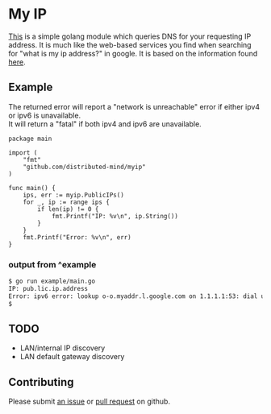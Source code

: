 # My IP

[This](https://github.com/distributed-mind/myip) is a simple golang module which queries DNS for your requesting IP address.
It is much like the web-based services you find when searching for "what is my ip address?" in google. It is based on the information found [here](https://unix.stackexchange.com/a/495954/48033).

## Example

The returned error will report a "network is unreachable" error if either ipv4 or ipv6 is unavailable.
<br />
It will return a "fatal" if both ipv4 and ipv6 are unavailable.

```golang
package main

import (
	"fmt"
	"github.com/distributed-mind/myip"
)

func main() {
	ips, err := myip.PublicIPs()
	for _, ip := range ips {
		if len(ip) != 0 {
			fmt.Printf("IP: %v\n", ip.String())
		}
	}
	fmt.Printf("Error: %v\n", err)
}
```

### output from ^example
```bash
$ go run example/main.go 
IP: pub.lic.ip.address
Error: ipv6 error: lookup o-o.myaddr.l.google.com on 1.1.1.1:53: dial udp6 [2001:4860:4802:32::a]:53: connect: network is unreachable
$
```

## TODO
- LAN/internal IP discovery
- LAN default gateway discovery

## Contributing
Please submit [an issue](https://github.com/distributed-mind/myip/issues/new) or [pull request](https://github.com/distributed-mind/myip/pull/new/master) on github.
